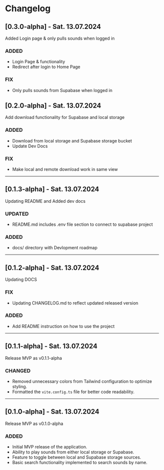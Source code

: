# Changelog

## [0.3.0-alpha] - Sat. 13.07.2024

Added Login page & only pulls sounds when logged in

### ADDED
- Login Page & functionality
- Redirect after login to Home Page

### FIX
- Only pulls sounds from Supabase when logged in


## [0.2.0-alpha] - Sat. 13.07.2024

Add download functionality for Supabase and local storage

### ADDED
- Download from local storage and Supabase storage bucket
- Update Dev Docs

### FIX
- Make local and remote download work in same view

---

## [0.1.3-alpha] - Sat. 13.07.2024

Updating README and Added dev docs

### UPDATED
- README.md includes .env file section to connect to supabase project

### ADDED
- docs/ directory with Devlopment roadmap

---

## [0.1.2-alpha] - Sat. 13.07.2024

Updating DOCS

### FIX
- Updating CHANGELOG.md to reflect updated released version

### ADDED
- Add README instruction on how to use the project

---

## [0.1.1-alpha] - Sat. 13.07.2024

Release MVP as v0.1.1-alpha

### CHANGED
- Removed unnecessary colors from Tailwind configuration to optimize styling.
- Formatted the `vite.config.ts` file for better code readability.

---

## [0.1.0-alpha] - Sat. 13.07.2024

Release MVP as v0.1.0-alpha

### ADDED
- Initial MVP release of the application.
- Ability to play sounds from either local storage or Supabase.
- Feature to toggle between local and Supabase storage sources.
- Basic search functionality implemented to search sounds by name.